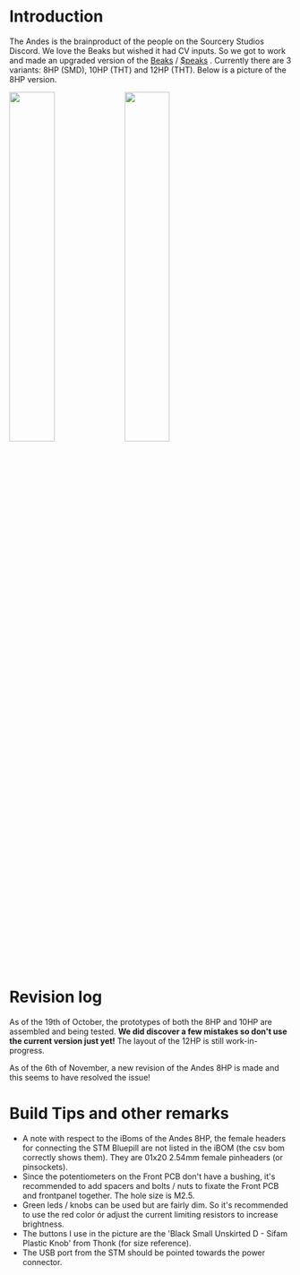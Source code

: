 # Introduction
The Andes is the brainproduct of the people on the Sourcery Studios Discord. We love the Beaks but wished it had CV inputs. 
So we got to work and made an upgraded version of the [Beaks](https://github.com/SourceryOne/Beaks) / [$peaks](https://github.com/matias-levy/peaks) . Currently there are 3 variants: 8HP (SMD), 10HP (THT) and 12HP (THT). Below is a picture of the 8HP version.

<img src ="https://github.com/user-attachments/assets/674d43fb-ff0f-4d68-81c7-24f099ce9fd2" width="40%">
<img src ="https://github.com/user-attachments/assets/483541f6-250e-47a6-bef5-1da767e67116" width="40%">

# Revision log
As of the 19th of October, the prototypes of both the 8HP and 10HP are assembled and being tested. **We did discover a few mistakes so don't use the current version just yet!**
The layout of the 12HP is still work-in-progress. 


As of the 6th of November, a new revision of the Andes 8HP is made and this seems to have resolved the issue!

# Build Tips and other remarks
- A note with respect to the iBoms of the Andes 8HP, the female headers for connecting the STM Bluepill are not listed in the iBOM (the csv bom correctly shows them). They are 01x20 2.54mm female pinheaders (or pinsockets).
- Since the potentiometers on the Front PCB don't have a bushing, it's recommended to add spacers and bolts / nuts to fixate the Front PCB and frontpanel together. The hole size is M2.5.
- Green leds / knobs can be used but are fairly dim. So it's recommended to use the red color ór adjust the current limiting resistors to increase brightness.
- The buttons I use in the picture are the 'Black Small Unskirted D - Sifam Plastic Knob' from Thonk (for size reference).
- The USB port from the STM should be pointed towards the power connector.
